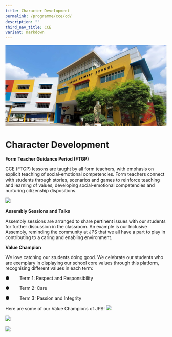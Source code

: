 ```yaml
---
title: Character Development
permalink: /programme/cce/cd/
description: ""
third_nav_title: CCE
variant: markdown
---
```

![](/images/JPS_School_Front_Banner.jpg)
# Character Development


**Form Teacher Guidance Period (FTGP)**

CCE (FTGP) lessons are taught by all form teachers, with emphasis on explicit teaching of social-emotional competencies. Form teachers connect with students through stories, scenarios and games to reinforce teaching and learning of values, developing social-emotional competencies and nurturing citizenship dispositions.

![](/images/FTGP%20Class%20Bonding.gif)

**Assembly Sessions and Talks**

Assembly sessions are arranged to share pertinent issues with our students for further discussion in the classroom. An example is our Inclusive Assembly, reminding the community at JPS that we all have a part to play in contributing to a caring and enabling environment.

**Value Champion**

We love catching our students doing good. We celebrate our students who are exemplary in displaying our school core values through this platform, recognising different values in each term:

●        Term 1: Respect and Responsibility

●        Term 2: Care

●        Term 3: Passion and Integrity

Here are some of our Value Champions of JPS!
![](/images/P1nP2%20Value%20Champs%20T1%20Respect.gif)

![](/images/P3nP4%20Value%20Champs%20T1%20Respect.gif)

![](/images/P5nP6%20Value%20Champs%20T1%20Respect.gif)